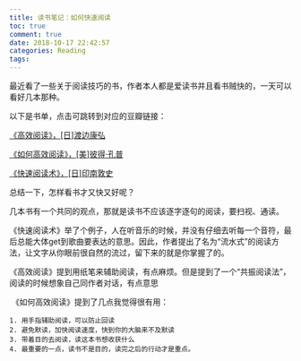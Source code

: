 ```yaml
---
title: 读书笔记：如何快速阅读
toc: true
comment: true
date: 2018-10-17 22:42:57
categories: Reading
tags:
---
```




最近看了一些关于阅读技巧的书，作者本人都是爱读书并且看书贼快的，一天可以看好几本那种。

以下是书单，点击可跳转到对应的豆瓣链接：

[《高效阅读》，[日]渡边康弘](https://book.douban.com/subject/27199270/)

[《如何高效阅读》，[美]彼得·孔普](https://book.douban.com/subject/26391279/)

[《快速阅读术》，[日]印南敦史](https://book.douban.com/subject/27032526/)

总结一下，怎样看书才又快又好呢？

<!--more-->

​	几本书有一个共同的观点，那就是读书不应该逐字逐句的阅读，要扫视、通读。

​	《快速阅读术》举了个例子，人在听音乐的时候，并没有仔细去听每一个音符，最后总能大体get到歌曲要表达的意思。因此，作者提出了名为“流水式”的阅读方法，让文字从你眼前很自然的流过，留下来的就是你掌握了的。

​	《高效阅读》提到用纸笔来辅助阅读，有点麻烦。但是提到了一个“共振阅读法”，阅读的时候想象自己同作者对话，有点意思

​	《如何高效阅读》提到了几点我觉得很有用：

 	1. 用手指辅助阅读，可以防止回读
 	2. 避免默读，加快阅读速度，快到你的大脑来不及默读
 	3. 带着目的去阅读，读这本书想收获什么
 	4. 最重要的一点，读书不是目的，读完之后的行动才是重点。

